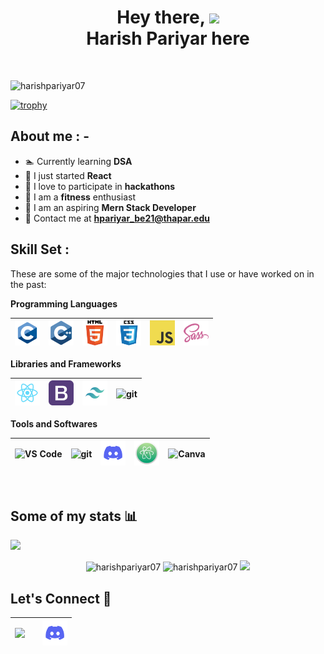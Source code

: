 <h1 align= "center"> Hey there, <img src="https://media.giphy.com/media/hvRJCLFzcasrR4ia7z/giphy.gif" width="30px"><br> Harish Pariyar here</h1>

<!-- <h3 align="center">I don't want what I wish, I want what I work for 😶‍🌫️</h3> -->

<br>
<p align="left"> <img src="https://komarev.com/ghpvc/?username=harishpariyar07&label=Profile%20views&color=0e75b6&style=flat" alt="harishpariyar07" />

[![trophy](https://github-profile-trophy.vercel.app/?username=harishpariyar07)](https://github.com/harishpariyar07)

## About me : -

- 🏊 Currently learning **DSA**
- 🌱 I just started **React**
- 🏃 I love to participate in **hackathons**
- 💪 I am a **fitness** enthusiast
- 🛌 I am an aspiring **Mern Stack Developer**
- 💌 Contact me at **hpariyar_be21@thapar.edu**

## Skill Set :

These are some of the major technologies that I use or have worked on in the past:

**Programming Languages**

<img title="C" alt="C" width="40px" src="https://raw.githubusercontent.com/github/explore/master/topics/c/c.png">|<img alt="Cpp" title="Cpp" width="40px" src="https://raw.githubusercontent.com/github/explore/master/topics/cpp/cpp.png">|<img alt="HTML" title="HTML5" width="40px" src="https://raw.githubusercontent.com/github/explore/master/topics/html/html.png">|<img alt="CSS" title="CSS3" width="40px" src="https://raw.githubusercontent.com/github/explore/master/topics/css/css.png">|<img alt="JS" title="JavaScript" width="40px" src="https://raw.githubusercontent.com/github/explore/master/topics/javascript/javascript.png">|<img alt="Sass" title="SASS" width="40px" src="https://raw.githubusercontent.com/github/explore/master/topics/sass/sass.png">
|--|--|--|--|--|--|

**Libraries and Frameworks**

<img title="React" alt="git" width="40px" src="https://raw.githubusercontent.com/github/explore/master/topics/react/react.png">|<img title="Bootstrap" alt="Bootstrap" width="40px" src="https://raw.githubusercontent.com/github/explore/master/topics/bootstrap/bootstrap.png">|<img title="Tailwind" alt="Tailwind" width="40px" src="https://raw.githubusercontent.com/github/explore/master/topics/tailwind/tailwind.png">|<img title="Docsify" alt="git" width="40px" src="https://avatars.githubusercontent.com/u/40133106?s=200&v=4">
|--|--|--|--|

**Tools and Softwares**

<img title="VS Code" alt="VS Code" width="40px" src="https://img.icons8.com/fluent/48/000000/visual-studio-code-2019.png">|<img title="git" alt="git" width="40px" src="https://camo.githubusercontent.com/fbfcb9e3dc648adc93bef37c718db16c52f617ad055a26de6dc3c21865c3321d/68747470733a2f2f7777772e766563746f726c6f676f2e7a6f6e652f6c6f676f732f6769742d73636d2f6769742d73636d2d69636f6e2e737667">|<img title="Discord" alt="git" width="40px" src="https://raw.githubusercontent.com/github/explore/master/topics/discord/discord.png">|<img title="Atom" alt="git" width="40px" src="https://raw.githubusercontent.com/github/explore/master/topics/atom/atom.png">|<img title="Canva" alt="Canva" width="40px" src="https://camo.githubusercontent.com/62d363c0a14641c820fbb9810a5672937c38bb73258f6a3cf2bf86b56a74f9dc/68747470733a2f2f63646e2e6a7364656c6976722e6e65742f67682f64657669636f6e732f64657669636f6e2f69636f6e732f63616e76612f63616e76612d6f726967696e616c2e737667">
|--|--|--|--|--|

<br>

## Some of my stats :bar_chart:

  <img src = "https://activity-graph.herokuapp.com/graph?username=harishpariyar07&theme=react-dark&hide_border=true&area=true" width = 800>

<p align="center"> <img src="https://github-readme-stats.vercel.app/api/top-langs/?username=harishpariyar07&theme=tokyonight" alt="harishpariyar07" width = "31%"/>
 <img src="https://github-readme-stats.vercel.app/api?username=harishpariyar07&show_icons=true&theme=gotham" alt="harishpariyar07" width = 68% />

   <img src = "https://github-readme-streak-stats.herokuapp.com?user=harishpariyar07&theme=dark&hide_border=true" width = 400>
  
## Let's Connect :handshake:

<a href="https://www.linkedin.com/in/harish-pariyar-112b14209/"><img src="https://cdn2.iconfinder.com/data/icons/social-media-2285/512/1_Linkedin_unofficial_colored_svg-128.png" width="40"></a>|<a href="https://www.instagram.com/harish_2_30//"><img src="https://raw.githubusercontent.com/rahuldkjain/github-profile-readme-generator/master/src/images/icons/Social/instagram.svg" alt width="40"></a>|<a href = "https://discord.com/users/harishpariyar18#3412"><img title="git" alt="git" width="40px" src="https://raw.githubusercontent.com/github/explore/master/topics/discord/discord.png" width ="50">
|--|--|--|
